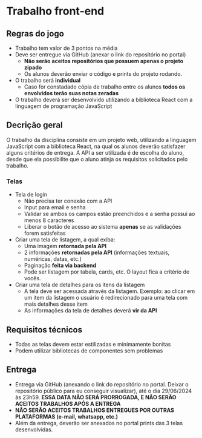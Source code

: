 # Trabalho front-end

## Regras do jogo

- Trabalho tem valor de 3 pontos na média
- Deve ser entregue via GitHub (anexar o link do repositório no portal)
  - **Não serão aceitos repositórios que possuem apenas o projeto zipado**
  - Os alunos deverão enviar o código e prints do projeto rodando.
- O trabalho será **individual**
  - Caso for constadado cópia de trabalho entre os alunos **todos os envolvidos terão suas notas zeradas**
- O trabalho deverá ser desenvolvido utilizando a biblioteca React com a linguagem de programação JavaScript

## Decrição geral

O trabalho da disciplina consiste em um projeto web, utilizando a linguagem JavaScript com a biblioteca React, na qual os alunos deverão satisfazer alguns critérios de entrega. A API a ser utilizada é de escolha do aluno, desde que ela possibilite que o aluno atinja os requisitos solicitados pelo trabalho.

### Telas

- Tela de login
  - Não precisa ter conexão com a API
  - Input para email e senha
  - Validar se ambos os campos estão preenchidos e a senha possui ao menos 8 caracteres
  - Liberar o botão de acesso ao sistema **apenas** se as validações forem satisfeitas
- Criar uma tela de listagem, a qual exiba:
  - Uma imagem **retornada pela API**
  - 2 informações **retornadas pela API** (informações textuais, numéricas, datas, etc.)
  - Paginação **feita via backend**
  - Pode ser listagem por tabela, cards, etc. O layout fica a critério de vocês.
- Criar uma tela de detalhes para os itens da listagem
  - A tela deve ser acessada através da listagem. Exemplo: ao clicar em um item da listagem o usuário é redirecionado para uma tela com mais detalhes desse item
  - As informações da tela de detalhes deverá **vir da API**

## Requisitos técnicos

- Todas as telas devem estar estilizadas e minimamente bonitas
- Podem utilizar bibliotecas de componentes sem problemas

## Entrega

- Entrega via GitHub (anexando o link do repositório no portal. Deixar o repositório público para eu conseguir visualizar), até o dia 29/06/2024 às 23h59. **ESSA DATA NÃO SERÁ PRORROGADA, E NÃO SERÃO ACEITOS TRABALHOS APÓS A ENTREGA**
- **NÃO SERÃO ACEITOS TRABALHOS ENTREGUES POR OUTRAS PLATAFORMAS (e-mail, whatsapp, etc.)**
- Além da entrega, deverão ser anexados no portal prints das 3 telas desenvolvidas.
